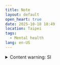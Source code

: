 ```yaml
---
title: Note
layout: default
open_heart: true
date: 2025-10-18 18:49
location: Taipei
tags: 
  - Mental health
lang: en-US
---
```


<details><summary>Content warning: SI</summary>

Re: Shame the movie—It’s fucking selfish and disrespectful to "save" someone from their ~~suicide attempt~~ relief from suffering.

"No, come back. Suffer more."

</details>
